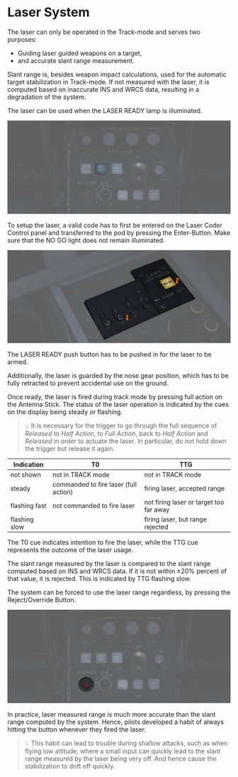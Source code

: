 # Laser System

The laser can only be operated in the Track-mode and serves two purposes:

- Guiding laser guided weapons on a target,
- and accurate slant range measurement.

Slant range is, besides weapon impact calculations, used for the automatic
target stabilization in Track-mode. If not measured with the laser, it is
computed based on inaccurate INS and WRCS data, resulting in a degradation of
the system.

The laser can be used when the LASER READY lamp is illuminated.

![laser_ready_lamp](../../../img/wso_target_designator_laser_button.jpg)

To setup the laser, a valid code has to first be entered on the Laser Coder
Control panel and transferred to the pod by pressing the Enter-Button. Make sure
that the NO GO light does not remain illuminated.

![laser_coder_control](../../../img/wso_laser_code_control.jpg)

The LASER READY push button has to be pushed in for the laser to be armed.

Additionally, the laser is guarded by the nose gear position, which has to be
fully retracted to prevent accidental use on the ground.

Once ready, the laser is fired during track mode by pressing full action on the
Antenna Stick. The status of the laser operation is indicated by the cues on the
display being steady or flashing.

> 💡 It is necessary for the trigger to go through the full sequence of
> _Released_ to _Half Action_, to _Full Action_, back to _Half Action_ and
> _Released_ in order to actuate the laser. In particular, do not hold down the
> trigger but release it again.

| Indication    | T0                                    | TTG                                     |
| ------------- | ------------------------------------- | --------------------------------------- |
| not shown     | not in TRACK mode                     | not in TRACK mode                       |
| steady        | commanded to fire laser (full action) | firing laser, accepted range            |
| flashing fast | not commanded to fire laser           | not firing laser or target too far away |
| flashing slow |                                       | firing laser, but range rejected        |

The T0 cue indicates intention to fire the laser, while the TTG cue represents
the outcome of the laser usage.

The slant range measured by the laser is compared to the slant range computed
based on INS and WRCS data. If it is not within ±20% percent of that value, it
is rejected. This is indicated by TTG flashing slow.

The system can be forced to use the laser range regardless, by pressing the
Reject/Override Button.

![reject_override_button](../../../img/wso_target_designator_reject_button.jpg)

In practice, laser measured range is much more accurate than the slant range
computed by the system. Hence, pilots developed a habit of always hitting the
button whenever they fired the laser.

> 💡 This habit can lead to trouble during shallow attacks, such as when flying
> low altitude, where a small input can quickly lead to the slant range measured
> by the laser being very off. And hence cause the stabilization to drift off
> quickly.
